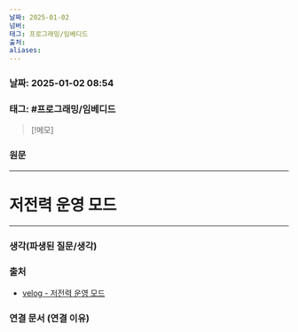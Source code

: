 ```yaml
---
날짜: 2025-01-02
넘버: 
태그: 프로그래밍/임베디드
출처: 
aliases:
---
```

### 날짜:  2025-01-02 08:54

### 태그: #프로그래밍/임베디드 

>[!메모]
>

### 원문
---
# 저전력 운영 모드


---
### 생각(파생된 질문/생각)

### 출처
- [velog - 저전력 운영 모드](https://velog.io/@embeddedjune/%EC%97%90%EC%9D%B4%EC%BD%98%EC%9A%94%EC%95%BD-%EC%9E%84%EB%B2%A0%EB%94%94%EB%93%9C-%EC%8B%9C%EC%8A%A4%ED%85%9C-%EC%95%84%ED%82%A4%ED%85%8D%EC%B2%98-%EC%82%AC%EB%AC%BC%EC%9D%B8%ED%84%B0%EB%84%B7%EC%9D%84-%EC%9C%84%ED%95%9C-%EC%9E%84%EB%B2%A0%EB%94%94%EB%93%9C-%EC%8B%9C%EC%8A%A4%ED%85%9C%EC%9D%98-%EA%B8%B0%EC%B4%88-Chapter-8-ARM-Cortex-M%EC%9D%98-%EC%A0%80%EC%A0%84%EB%A0%A5-%EC%9A%B4%EC%98%81-%EB%AA%A8%EB%93%9C)

### 연결 문서 (연결 이유)
